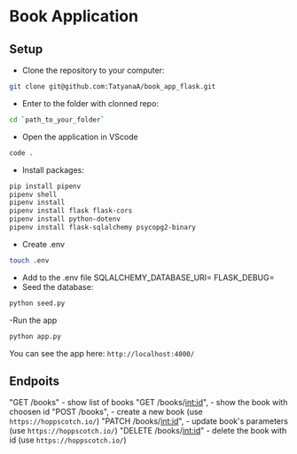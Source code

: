 # Book Application
## Setup

- Clone the repository to your computer:
```bash
git clone git@github.com:TatyanaA/book_app_flask.git
```
- Enter to the folder with clonned repo:

```bash
cd `path_to_your_folder`
```

- Open the application in VScode
```bash
code .
```  
- Install packages: 
```bash
pip install pipenv
pipenv shell
pipenv install 
pipenv install flask flask-cors
pipenv install python-dotenv 
pipenv install flask-sqlalchemy psycopg2-binary
```
- Create .env
```bash
touch .env
```
- Add to the .env file 
    SQLALCHEMY_DATABASE_URI=<link to your DB>
    FLASK_DEBUG=
- Seed the database: 
```bash
python seed.py
```
-Run the app
```bash
python app.py
```
You can see the app here:
`http://localhost:4000/`

## Endpoits

"GET /books" - show list of books
"GET /books/<int:id>", - show the book with choosen id
"POST /books", - create a new book (use `https://hoppscotch.io/`)
"PATCH /books/<int:id>", - update book's parameters (use `https://hoppscotch.io/`)
"DELETE /books/<int:id>" - delete the book with id (use `https://hoppscotch.io/`)


